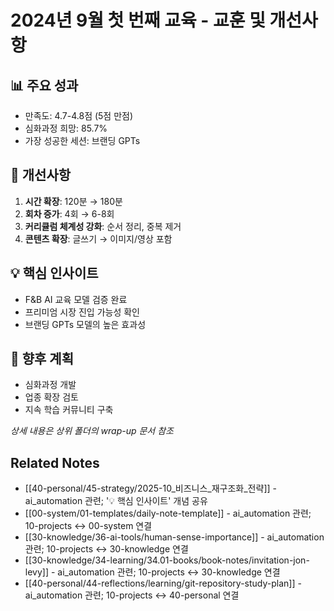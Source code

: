 # 2024년 9월 첫 번째 교육 - 교훈 및 개선사항

## 📊 주요 성과
- 만족도: 4.7-4.8점 (5점 만점)
- 심화과정 희망: 85.7%
- 가장 성공한 세션: 브랜딩 GPTs

## 🔧 개선사항
1. **시간 확장**: 120분 → 180분
2. **회차 증가**: 4회 → 6-8회
3. **커리큘럼 체계성 강화**: 순서 정리, 중복 제거
4. **콘텐츠 확장**: 글쓰기 → 이미지/영상 포함

## 💡 핵심 인사이트
- F&B AI 교육 모델 검증 완료
- 프리미엄 시장 진입 가능성 확인
- 브랜딩 GPTs 모델의 높은 효과성

## 🚀 향후 계획
- 심화과정 개발
- 업종 확장 검토
- 지속 학습 커뮤니티 구축

*상세 내용은 상위 폴더의 wrap-up 문서 참조*

## Related Notes

- [[40-personal/45-strategy/2025-10_비즈니스_재구조화_전략]] - ai_automation 관련; '💡 핵심 인사이트' 개념 공유
- [[00-system/01-templates/daily-note-template]] - ai_automation 관련; 10-projects ↔ 00-system 연결
- [[30-knowledge/36-ai-tools/human-sense-importance]] - ai_automation 관련; 10-projects ↔ 30-knowledge 연결
- [[30-knowledge/34-learning/34.01-books/book-notes/invitation-jon-levy]] - ai_automation 관련; 10-projects ↔ 30-knowledge 연결
- [[40-personal/44-reflections/learning/git-repository-study-plan]] - ai_automation 관련; 10-projects ↔ 40-personal 연결
